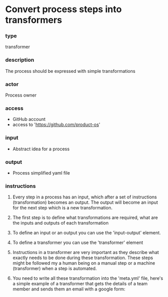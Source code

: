 # Convert process steps into transformers

### type


transformer

### description


The process should be expressed with simple transformations

### actor


Process owner

### access


 - GitHub account
 - access to 'https://github.com/product-os'

### input


 - Abstract idea for a process

### output


 - Process simplified yaml file

### instructions


1. Every step in a process has an input, which after a set of instructions (transformation) becomes an output. The output will become an input for the next step which is a new transformation.

2. The first step is to define what transformations are required, what are the inputs and outputs of each transformation

3. To define an input or an output you can use the 'input-output' element.

4. To define a transformer you can use the 'transformer' element

5. Instructions in a transformer are very important as they describe what exactly needs to be done during these transformation. These steps might be followed my a human being on a manual step or a machine (transformer) when a step is automated.

6. You need to write all these transformation into the 'meta.yml' file, here's a simple example of a transformer that gets the details of a team member and sends them an email with a google form:


